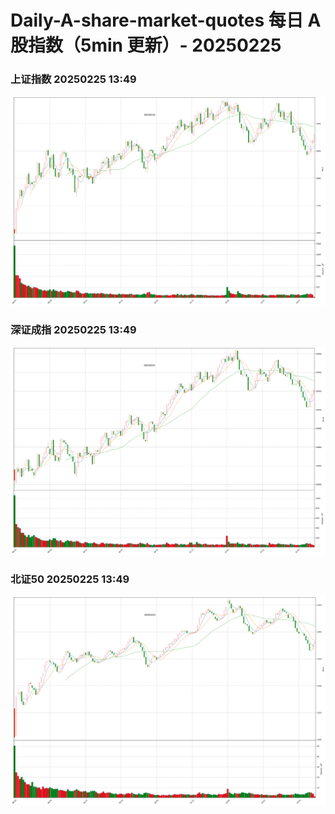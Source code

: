 
# Daily-A-share-market-quotes 每日 A 股指数（5min 更新）- 20250225

### 上证指数 20250225 13:49
![](./fig/2025/2/20250225-sh000001.png)

### 深证成指 20250225 13:49
![](./fig/2025/2/20250225-sz399001.png)

### 北证50 20250225 13:49
![](./fig/2025/2/20250225-bj899050.png)
